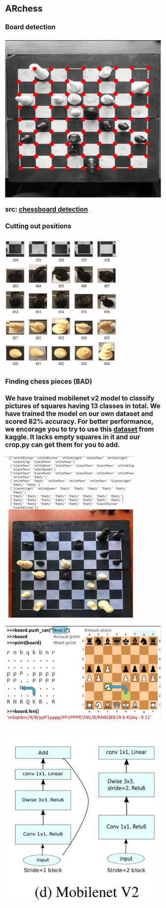 # ARchess

<h2>Board detection <h2>

![](images/Picture1.png)

src: [chessboard detection](https://github.com/Elucidation/ChessboardDetect/blob/master/FindChessboards.ipynb)

<h2>Cutting out positions<h2>
  
![](images/Picture3.png)

<h2>Finding chess pieces (BAD) <h2>
  
  We have trained mobilenet v2 model to classify pictures of squares having 13 classes in total. We have trained the model on our own dataset and scored 82% accuracy. For better performance, we encorage you to try to use this [dataset](https://www.kaggle.com/tannergi/chess-piece-detection) from kaggle. It lacks empty squares in it and our crop.py can get them for you to add. 

![](images/Picture6.png)



![](images/Picture4.png)

![](images/Picture5.png)
